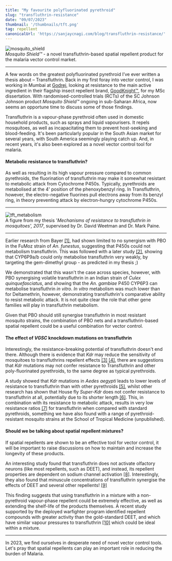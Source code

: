 ```yaml
---
title: "My favourite polyfluorinated pyrethroid"
slug: "transfluthrin-resistance"
date: "09/07/2023"
thumbnail: '/thumbnails/tft.png'
tag: repellent 
canonicalUrl: 'https://sanjaycnagi.com/blog/transfluthrin-resistance/'
---
```


![mosquito_shield](/mosquito-shield.jpg)        
*Mosquito Shield™* - a novel transfluthrin-based spatial repellent product for the malaria vector control market.

---

A few words on the greatest polyfluorinated pyrethroid I’ve ever written a thesis about – Transfluthrin. Back in my first foray into vector control, I was working in Mumbai at [Godrej](https://godrej.com), looking at resistance to the main active ingredient in their flagship insect repellent brand, [GoodKnight™](https://www.goodknight.in/), for my MSc dissertation. With randomised-controlled trials (RCTs) of the SC Johnson Johnson product *Mosquito Shield™* ongoing in sub-Saharan Africa, now seems an opportune time to discuss some of those findings.

Transfluthrin is a vapour-phase pyrethroid often used in domestic household products, such as sprays and liquid vapourisers. It repels mosquitoes, as well as incapacitating them to prevent host-seeking and blood-feeding. It's been particularly popular in the South Asian market for several years, with South America seemingly playing catch up. And, in recent years, it's also been explored as a novel vector control tool for malaria.

#### Metabolic resistance to transfluthrin?

As well as resulting in its high vapour pressure compared to common pyrethroids, the fluorination of transfluthrin may make it somewhat resistant to metabolic attack from Cytochrome P450s. Typically, pyrethroids are metabolised at the 4' position of the phenoxybenzyl ring. In Transfluthrin, however, the electro-negative fluorines pull electrons away from its benzyl ring, in theory preventing attack by electron-hungry cytochrome P450s. 

---
![tft_metabolism](/tft_metabolism.png)  
A figure from my thesis '*Mechanisms of resistance to transfluthrin in mosquitoes', 2017*, supervised by Dr. David Weetman and Dr. Mark Paine. 

---

Earlier research from Bayer [[1]](https://journals.plos.org/plosone/article?id=10.1371/journal.pone.0149738), had shown limited to no synergism with PBO in the FuMoz strain of *An. funestus*, suggesting that P450s could not metabolism transfluthrin. This was followed with a later study [[2]](https://www.sciencedirect.com/science/article/pii/S0048357523000214), showing that CYP6P9a/b could only metabolise transfluthrin very weakly, by targeting the gem-dimethyl group - as predicted in my thesis ;)

We demonstrated that this wasn't the case across species, however, with PBO synergising volatile transfluthrin in an Indian strain of *Culex quinquefasciatus*, and showing that the *An. gambiae* P450 CYP6P3 can metabolise transfluthrin *in vitro*. *In vitro* metabolism was much lower than for Deltamethrin, however, demonstrating transfluthrin's comparative ability to resist metabolic attack. It is not quite clear the role that other gene families will play in transfluthrin metabolism. 

Given that PBO should still synergise transfluthrin in most resistant mosquito strains, the combination of PBO nets and a transfluthrin-based spatial repellent could be a useful combination for vector control. 

#### The effect of *VGSC* knockdown mutations on transfluthrin 

Interestingly, the resistance-breaking potential of transfluthrin doesn't end there. Although there is evidence that *Kdr* may reduce the sensitivity of mosquitoes to transfluthrins repellent effects [[3]](https://www.ncbi.nlm.nih.gov/pmc/articles/PMC4400042/) [[4]](https://www.ncbi.nlm.nih.gov/pmc/articles/PMC8266078/), there are suggestions that *Kdr* mutations may not confer resistance to Transfluthrin and other poly-fluorinated pyrethroids, to the same degree as typical pyrethroids.

A study showed that *Kdr* mutations in *Aedes aegypti* leads to lower levels of resistance to transfluthrin than with other pyrethroids [[5]](https://www.sciencedirect.com/science/article/pii/S0048357513001478), whilst other research has shown that House fly *Super-Kdr* does not confer resistance to transfluthrin at all, potentially due to its shorter length [[6]](https://pubmed.ncbi.nlm.nih.gov/26691197/). This, in combination with its resistance to metabolic attack, results in very low resistance ratios [[7]](https://parasitesandvectors.biomedcentral.com/articles/10.1186/s13071-021-04997-8#Sec7) for transfluthrin when compared with standard pyrethroids, something we have also found with a range of pyrethroid-resistant mosquito strains at the School of Tropical Medicine (unpublished). 

#### Should we be talking about spatial repellent mixtures?

If spatial repellents are shown to be an effective tool for vector control, it will be important to raise discussions on how to maintain and increase the longevity of these products.

An interesting study found that transfluthrin does not activate olfactory neurons (like most repellents, such as DEET), and instead, its repellent properties are dependent on sodium channel activation [[8]](https://www.ncbi.nlm.nih.gov/pmc/articles/PMC8266078/pdf/pntd.0009546.pdf). Interestingly, they also found that minuscule concentrations of transfluthrin synergise the effects of DEET and several other repellents! [[9]](https://www.sciencedirect.com/science/article/pii/S0048357523000524)

This finding suggests that using transfluthrin in a mixture with a non-pyrethroid vapour-phase repellent could be extremely effective, as well as extending the shelf-life of the products themselves. A recent study supported by the deployed warfighter program identified repellent compounds with greater activity than the gold-standard DEET, and which have similar vapour pressures to transfluthrin [[10]](https://www.sciencedirect.com/science/article/pii/S0048357518303900) which could be ideal within a mixture.

---

In 2023, we find ourselves in desperate need of novel vector control tools. Let's pray that spatial repellents can play an important role in reducing the burden of Malaria. 